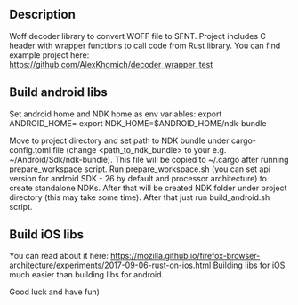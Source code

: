 ## Description
Woff decoder library to convert WOFF file to SFNT. Project includes C header with wrapper functions to call code from Rust library. You can find example project here: https://github.com/AlexKhomich/decoder_wrapper_test

## Build android libs
Set android home and NDK home as env variables:
export ANDROID_HOME=<path to android sdk>
export NDK_HOME=$ANDROID_HOME/ndk-bundle

Move to project directory and set path to NDK bundle under cargo-config.toml file (change <path_to_ndk_bundle> to your e.g. ~/Android/Sdk/ndk-bundle). This file will be copied to ~/.cargo after running prepare_workspace script. 
 Run prepare_workspace.sh (you can set api version for android SDK - 26 by default and processor architecture) to create standalone NDKs. After that will be created NDK folder under project directory (this may take some time). 
 After that just run build_android.sh script. 
 
 ## Build iOS libs
 You can read about it here: https://mozilla.github.io/firefox-browser-architecture/experiments/2017-09-06-rust-on-ios.html
 Building libs for iOS much easier than building libs for android.
 
 Good luck and have fun)


